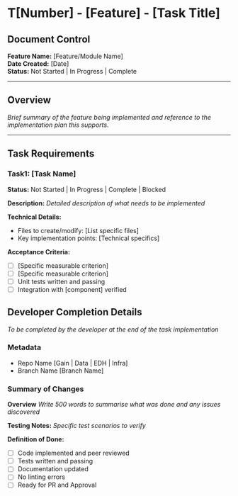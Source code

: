 # T[Number] - [Feature] - [Task Title]

## Document Control
**Feature Name:** [Feature/Module Name]  
**Date Created:** [Date]  
**Status:** Not Started | In Progress | Complete

---

## Overview
*Brief summary of the feature being implemented and reference to the implementation plan this supports.*

---

## Task Requirements

### Task1: [Task Name]
**Status:** Not Started | In Progress | Complete | Blocked

**Description:**
*Detailed description of what needs to be implemented*

**Technical Details:**
- Files to create/modify: [List specific files]
- Key implementation points: [Technical specifics]

**Acceptance Criteria:**
- [ ] [Specific measurable criterion]
- [ ] [Specific measurable criterion]
- [ ] Unit tests written and passing
- [ ] Integration with [component] verified

## Developer Completion Details

*To be completed by the developer at the end of the task implementation*

### Metadata

- Repo Name [Gain | Data | EDH | Infra]
- Branch Name [Branch Name]

### Summary of Changes

**Overview**
*Write 500 words to summarise what was done and any issues discovered*

**Testing Notes:**
*Specific test scenarios to verify*

**Definition of Done:**
- [ ] Code implemented and peer reviewed
- [ ] Tests written and passing
- [ ] Documentation updated
- [ ] No linting errors
- [ ] Ready for PR and Approval
